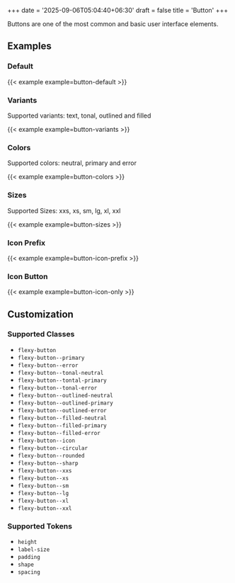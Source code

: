 +++
date = '2025-09-06T05:04:40+06:30'
draft = false
title = 'Button'
+++

Buttons are one of the most common and basic user interface elements.

<!--more-->

## Examples

### Default

{{< example example=button-default >}}

### Variants

Supported variants: text, tonal, outlined and filled

{{< example example=button-variants >}}

### Colors

Supported colors: neutral, primary and error

{{< example example=button-colors >}}

### Sizes

Supported Sizes: xxs, xs, sm, lg, xl, xxl

{{< example example=button-sizes >}}

### Icon Prefix

{{< example example=button-icon-prefix >}}

### Icon Button

{{< example example=button-icon-only >}}

## Customization

### Supported Classes

- `flexy-button`
- `flexy-button--primary`
- `flexy-button--error`
- `flexy-button--tonal-neutral`
- `flexy-button--tontal-primary`
- `flexy-button--tonal-error`
- `flexy-button--outlined-neutral`
- `flexy-button--outlined-primary`
- `flexy-button--outlined-error`
- `flexy-button--filled-neutral`
- `flexy-button--filled-primary`
- `flexy-button--filled-error`
- `flexy-button--icon`
- `flexy-button--circular`
- `flexy-button--rounded`
- `flexy-button--sharp`
- `flexy-button--xxs`
- `flexy-button--xs`
- `flexy-button--sm`
- `flexy-button--lg`
- `flexy-button--xl`
- `flexy-button--xxl`

### Supported Tokens

- `height`
- `label-size`
- `padding`
- `shape`
- `spacing`
